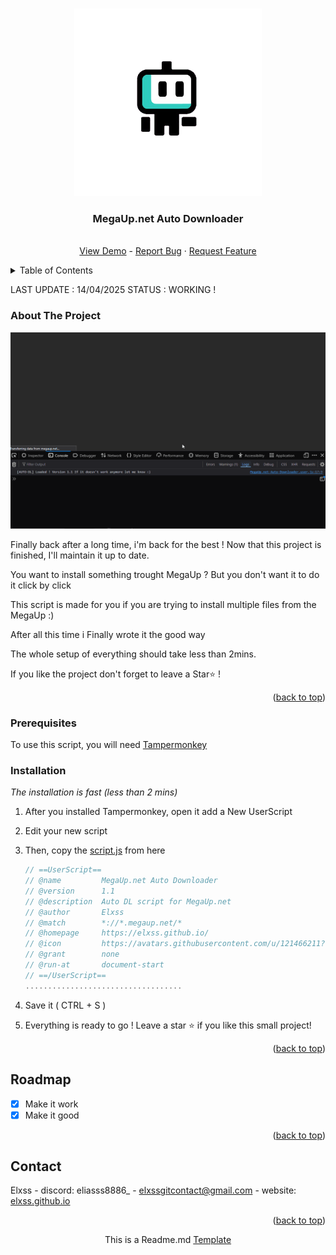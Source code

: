 <a name="readme-top"></a>

<!-- PROJECT LOGO -->
<br />
<div align="center">
  <a href="https://github.com/Elxss/MegaUp.net-Auto-Downloader">
    <img src="https://raw.githubusercontent.com/Elxss/Elxss.github.io/main/src/img/logo.png" alt="Logo" width="300" height="300">
  </a>

  <h3 align="center">MegaUp.net Auto Downloader</h3>

  <p align="center">
    <br />
    <a href="https://github.com/Elxss/MegaUp.net-Auto-Downloader/blob/main/demo/demo.gif">View Demo</a>
    -
    <a href="https://github.com/Elxss/MegaUp.net-Auto-Downloader/issues">Report Bug</a>
    ·
    <a href="https://github.com/Elxss/MegaUp.net-Auto-Downloader/issues">Request Feature</a>
  </p>
</div>

<a name="readme-top"></a>

<!-- TABLE OF CONTENTS -->
<details>
  <summary>Table of Contents</summary>
  <ol>
    <li><a href="#About The Project">About The Project</a></li>
    </li>
    <li><a href="#Installation">Installation</a></li>
    </li>
    <li><a href="#roadmap">Roadmap</a></li>
    <li><a href="#contact">Contact</a></li>
  </ol>
</details>

LAST UPDATE : 14/04/2025
STATUS : WORKING !

### About The Project
![Demo](https://raw.githubusercontent.com/Elxss/MegaUp.net-Auto-Downloader/main/demo/demo.gif)

Finally back after a long time, i'm back for the best !
Now that this project is finished, I'll maintain it up to date.

You want to install something trought MegaUp ?
But you don't want it to do it click by click

This script is made for you if you are trying to install multiple files from the MegaUp :)

After all this time i Finally wrote it the good way

The whole setup of everything should take less than 2mins.

If you like the project don't forget to leave a Star⭐ !

<p align="right">(<a href="#readme-top">back to top</a>)</p>


### Prerequisites

To use this script, you will need [Tampermonkey](https://chrome.google.com/webstore/detail/tampermonkey/dhdgffkkebhmkfjojejmpbldmpobfkfo?hl=fr)

### Installation

_The installation is fast (less than 2 mins)_

1. After you installed Tampermonkey, open it add a New UserScript
    
2. Edit your new script

4. Then, copy the [script.js](https://github.com/Elxss/MegaUp.net-Auto-Downloader/blob/main/MegaUp.net%20AUTO-DL.js) from here
    ```js
    // ==UserScript==
    // @name         MegaUp.net Auto Downloader
    // @version      1.1
    // @description  Auto DL script for MegaUp.net
    // @author       Elxss
    // @match        *://*.megaup.net/*
    // @homepage     https://elxss.github.io/
    // @icon         https://avatars.githubusercontent.com/u/121466211?s=400&u=e6018d225103ed4be48117d0341d74a212d0b607&v=4
    // @grant        none
    // @run-at       document-start
    // ==/UserScript==
    ...................................
    ```
5. Save it ( CTRL + S )

6. Everything is ready to go ! Leave a star ⭐ if you like this small project!



<p align="right">(<a href="#readme-top">back to top</a>)</p>

<!-- ROADMAP -->
## Roadmap

- [x] Make it work
- [x] Make it good

<p align="right">(<a href="#readme-top">back to top</a>)</p>

<!-- CONTACT -->
## Contact

Elxss - discord: eliasss8886_ - elxssgitcontact@gmail.com - website: [elxss.github.io](https://elxss.github.io/)

<p align="right">(<a href="#readme-top">back to top</a>)</p>

<p align="center">This is a Readme.md <a href="https://github.com/othneildrew/Best-README-Template/blob/master/README.md">Template</a></p>
